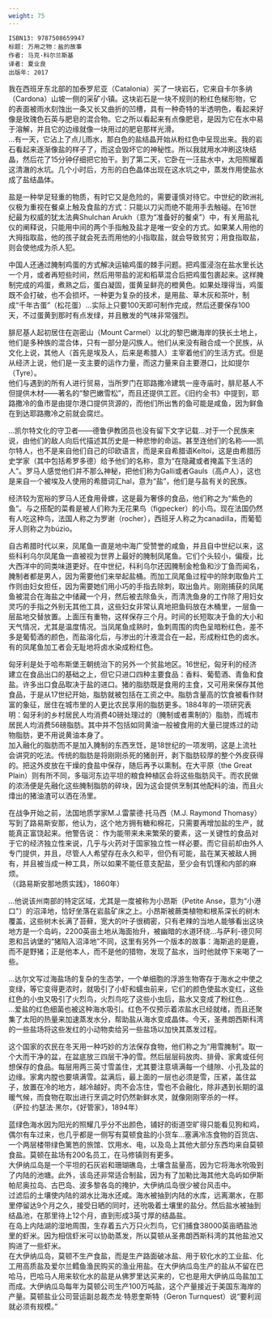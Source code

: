 ```yaml
---
weight: 75
---
```


```
ISBN13: 9787508659947
标题: 万用之物：盐的故事
作者: 马克·科尔兰斯基
译者: 夏业良
出版年: 2017
```

我在西班牙东北部的加泰罗尼亚（Catalonia）买了一块岩石，它来自卡尔多纳（Cardona）山坡一侧的采矿小镇。这块岩石是一块不规则的粉红色梯形物，它的表面被雨水刻蚀出一条又长又曲折的凹槽，具有一种奇特的半透明色，看起来好像是玫瑰色石英与肥皂的混合物。它之所以看起来有点像肥皂，是因为它在水中易于溶解，并且它的边缘就像一块用过的肥皂那样光滑。  
…有一天，它沾上了点儿雨水，那白色的盐结晶开始从粉红色中呈现出来。我的岩石看起来逐渐像盐的样子了，而这会毁坏它的神秘性。所以我就用水冲刷这块结晶，然后花了15分钟仔细把它拍干。到了第二天，它卧在一汪盐水中，太阳照耀着这清澈的水坑。几个小时后，方形的白色晶体出现在这水坑之中，蒸发作用使盐水成了盐结晶体。

盐是一种举足轻重的物质，有时它又是危险的，需要谨慎对待它。中世纪的欧洲礼仪极为重视在餐桌上触及食盐的方式：只能以刀尖而绝不能用手去触碰。在16世纪最为权威的犹太法典Shulchan Arukh（意为“准备好的餐桌”）中，有关用盐礼仪的阐释说，只能用中间的两个手指触及盐才是唯一安全的方式。如果某人用他的大拇指取盐，他的孩子就会死去而用他的小指取盐，就会导致贫穷；用食指取盐，则会使他成为杀人犯。

中国人还通过腌制鸡蛋的方式解决运输鸡蛋的棘手问题。把鸡蛋浸泡在盐水里长达一个月，或者再短些时间，然后用带盐的泥和稻草混合后把鸡蛋包裹起来。这样腌制完成的鸡蛋，煮熟之后，蛋白凝固，蛋黄呈鲜亮的橙黄色。如果处理得当，鸡蛋既不会打破，也不会损坏。一种更为复杂的技术，是用盐、草木灰和茶叶，制成“千年古蛋”（松花蛋）…实际上只要100天即可制作完成，然后还要保存100天，不过蛋黄到那时有点发绿，并且散发的气味非常强烈。

腓尼基人起初居住在迦密山（Mount Carmel）以北的黎巴嫩海岸的狭长土地上，他们是多种族的混合体，只有一部分是闪族人。他们从来没有融合成一个民族，从文化上说，其他人（首先是埃及人，后来是希腊人）主宰着他们的生活方式。但是从经济上说，他们是一支主要的运作力量，而这力量来自主要港口，比如提尔（Tyre）。  
他们与遇到的所有人进行贸易，当所罗门在耶路撒冷建筑一座寺庙时，腓尼基人不但提供木材——著名的“黎巴嫩雪松”，而且还提供工匠。《旧约全书》中提到，耶路撒冷的鱼市是由提尔港口提供货源的，而他们所出售的鱼可能是咸鱼，因为鲜鱼在到达耶路撒冷之前就会腐烂。

…凯尔特文化的守卫者——德鲁伊教团员也没有留下文字记载…对于一个民族来说，由他们的敌人向后代描述其历史是一种悲惨的命运。甚至连他们的名称——凯尔特人，也不是来自他们自己的印欧语言，而是来自希腊语Keltoi，这是由希腊历史学家（其中包括希罗多德）给予他们的名称，意为“在隐藏或者掩盖下生活的人”。罗马人感觉他们并不那么神秘，把他们称为Galli或者Gauls（高卢人），这也是来自一个被埃及人使用的希腊词汇hal，意为“盐”，他们是与盐有关的民族。

经济较为宽裕的罗马人还食用骨螺，这是最为奢侈的食品，他们称之为“紫色的鱼”。与之搭配的菜肴是被人们称为无花果鸟（figpecker）的小鸟。现在法国仍然有人吃这种鸟，法国人称之为罗谢（rocher），西班牙人称之为canadilla，而葡萄牙人则称之为búzio。

自古希腊时代以来，凤尾鱼一直是地中海广受赞誉的咸鱼，并且自中世纪以来，这些科利乌尔凤尾鱼一直被视为世界上最好的腌制凤尾鱼。它们个头较小，偏瘦，比大西洋中的同类味道更好。在中世纪，科利乌尔还因腌制金枪鱼和沙丁鱼而闻名，腌制者都是男人，因为需要他们来举起盐桶。而加工凤尾鱼过程中的除刺取鱼片工作则由妇女担任，因为需要她们用小巧的手指去除刺，取出鱼片。刚刚捕获的凤尾鱼被混合在海盐之中储藏一个月，然后被去除鱼头，而清洗鱼身的工作除了用妇女灵巧的手指之外别无其他工具，这些妇女非常认真地把鱼码放在木桶里，一层鱼一层盐地交替放置。上面压有重物，这样保存三个月。时间的长短取决于鱼的大小和天气情况，尤其是温度情况。当凤尾鱼成熟时，鱼刺周围的肉色呈暗粉红色，差不多是葡萄酒的颜色，而盐溶化后，与渗出的汁液混合在一起，形成粉红色的卤水。有的凤尾鱼加工者会无耻地将卤水染成粉红色。

匈牙利是处于哈布斯堡王朝统治下的另外一个贫盐地区。16世纪，匈牙利的经济建立在食品出口的基础之上，但它只进口四种主要食品：香料、葡萄酒、青鱼和食盐。许多出口食品取决于盐的进口。猪的脂肪既是食用的主食，又可用来保存其他食品，于是从17世纪开始，脂肪就被包括在工资之中。脂肪含量高的饮食被看作财富的象征，居住在城市里的人更比农民享用的脂肪更多。1884年的一项研究表明：匈牙利的乡村居民人均消费40磅处理过的（腌制或者熏制的）脂肪，而城市居民人均消费56磅脂肪。其中并不包括如同黄油一般被食用的大量已提炼过的动物脂肪，更不用说黄油本身了。  
加入融化的脂肪而不是加入腌制的东西烹饪，是18世纪的一项发明，这是上流社会讲究的吃法。传统的脂肪是将刚刚杀死的猪剖开，剥下脂肪较厚的整个外皮获得的。把这外皮放在干燥的食盐中保存，随后再予以熏制。在大平原（the Great Plain）则有所不同，多瑙河东边平坦的粮食种植区会将这些脂肪风干。而农民做的浓汤便是先融化这些腌制脂肪的碎块，因为这会提供烹制其他配料的油，而且火㸆出的猪油渣可以洒在汤里。

在战争开始之前，法国地质学家M.J.雷蒙德·托马西（M.J. Raymond Thomasy）写到了路易斯安那，他认为，这个地方拥有糖和棉花，只需要再增加盐的生产，就能真正富饶起来。他警告说：
作为能带来未来繁荣的要素，这一关键性的食品对于它的经济独立性来说，几乎与火药对于国家独立性一样必要。而它目前却由外人专门提供，并且，尽管人人希望存在永久和平，但仍有可能，盐在某天被敌人拥有，并且被当成一种工具，所以如果不能任意支配盐，至少会有饥馑和内部的麻烦。  
（《路易斯安那地质实践》，1860年）

…他说该州南部的特定区域，尤其是一度被称为小昂斯（Petite Anse，意为“小港口"）的沼泽地，恰好坐落在岩盐矿床之上。小昂斯被蕨类植物和根系深长的树木覆盖，这些树木长满了苔藓，宽大的叶子很稠密，只有老辣的当地人能够看出这块地方是一个岛屿，2200英亩土地从海面抬升，被幽暗的水道环绕…与萨利-德贝阿恩和吕讷堡的“猪陷入沼泽地”不同，这里有另外一个版本的故事：海斯追的是鹿，而不是野猪；正是他本人，而不是他的猎物，发现了盐水，当时他就停下来喝了一些。

…达尔文写过海盐场的复杂的生态学，一个单细胞的浮游生物寄存于海水之中使之变绿，等它变得更浓时，就吸引了小虾和蠕虫前来，它们的颜色使盐水变红，这些红色的小虫又吸引了火烈鸟，火烈鸟吃了这些小虫后，盐水又变成了粉红色…  
…爱盐的红色细菌也被这种海水吸引。红色不仅预示着浓盐水已经就绪，而且还聚集了太阳的热量来加速蒸发水分，帮助盐从海水变成晶体。今天，圣弗朗西斯科湾的一些盐场将这些发红的小动物卖给另一些盐场以加快其蒸发过程。

这个国家的农民在冬天用一种巧妙的方法保存食物，他们称之为“用雪腌制”。取一个大而干净的盆，在盆底放三四层干净的雪。然后层层码放肉、排骨、家禽或任何想保存的食品。每层用两三英寸雪盖住，尤其要注意填满每一个缝隙、小孔及盆的边缘。家禽内膛也要填满雪。盆满后，最上面的一层也必须是雪，压紧，盖住盆子，放置在冷的地方，越冷越好。肉不会冻住，雪也不会融化，除非遇到长期的温暖气候，而食物在取出进行烹调之时仍然新鲜水灵，就像刚刚宰杀的一样。  
（萨拉·约瑟法·黑尔，《好管家》，1894年）

蓝绿色海水因为阳光的照耀几乎分不出颜色，铺好的街道空旷得只能看见狗和鸡，偶尔有车过来，也几乎都是一侧写有莫顿食盐的小货车…塞满冷冻食物的百货店、一个两层楼带绿色篱笆的旅馆、饮用水、电，以及岛上其他大部分东西均来自莫顿食盐。莫顿在盐场有200名员工，在马修镇则有更多。  
大伊纳瓜岛是一个平坦的石灰岩和珊瑚礁岛，土壤含盐量高，因为它将海水吮吸到了内陆的池塘。此外，该岛还非常适合制盐，因为有了加勒比海其他大岛屿如伊斯帕尼奥拉岛、古巴岛、波多黎各岛的掩护，大伊纳瓜岛很少被台风击中。  
过滤后的土壤使内陆的湖水比海水还咸。海水被抽到内陆的水库，远离潮水，在那里停留达9个月之久，接受日晒的同时，还吮吸着土壤里的盐分。然后盐水被抽到结晶池，在那里待上12个月，直到形成3英寸厚的结晶盐。  
在岛上内陆湖的湿地周围，生存着五六万只火烈鸟，它们捕食38000英亩晒盐池里的虾米。因为相信虾米可以协助蒸发，所以莫顿从圣弗朗西斯科湾的其他盐池又购进了一些虾米。  
在大伊纳瓜岛，莫顿不生产食盐，而是生产路面破冰盐、用于软化水的工业盐、化工用高质盐及爱尔兰鳕鱼渔民购买的渔业用盐。在大伊纳瓜岛生产的盐从不留在巴哈马，巴哈马人用来软化水的盐是从佛罗里达买来的，它也是用大伊纳瓜岛盐加工而成。大伊纳瓜岛每年为莫顿公司生产100万吨盐，这个产量接近于美国东海岸的产量。莫顿盐业公司营运副总裁杰龙·特恩奎斯特（Geron Turnquest）说“要利润就必须有规模。”